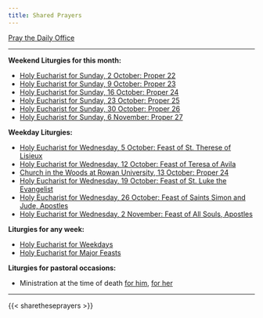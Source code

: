 ```yaml
---
title: Shared Prayers
---
```


[Pray the Daily Office](daily/)

-------------


**Weekend Liturgies for this month:**
- [Holy Eucharist for Sunday, 2 October: Proper 22](archive/2022/proper-22/)
- [Holy Eucharist for Sunday, 9 October: Proper 23](archive/2022/proper-23/)
- [Holy Eucharist for Sunday, 16 October: Proper 24](archive/2022/proper-24/)
- [Holy Eucharist for Sunday, 23 October: Proper 25](archive/2022/proper-25/)
- [Holy Eucharist for Sunday, 30 October: Proper 26](archive/2022/proper-26/)
- [Holy Eucharist for Sunday, 6 November: Proper 27](archive/2022/proper-27/)

**Weekday Liturgies:**
- [Holy Eucharist for Wednesday, 5 October: Feast of St. Therese of Lisieux](archive/2022/lff2018-therese-of-lisieux/)
- [Holy Eucharist for Wednesday, 12 October: Feast of Teresa of Avila](archive/2022/lff2018-teresa-of-avila/)
- [Church in the Woods at Rowan University, 13 October: Proper 24](archive/2022/churchinwoods20221013/)
- [Holy Eucharist for Wednesday, 19 October: Feast of  St. Luke the Evangelist](archive/2022/lff2018-saint-luke-the-evangelist/)
- [Holy Eucharist for Wednesday, 26 October: Feast of Saints Simon and Jude, Apostles](archive/2022/lff2018-saint-simon-and-saint-jude/)
- [Holy Eucharist for Wednesday, 2 November: Feast of All Souls, Apostles](archive/2022/lff2018-all-souls/)

**Liturgies for any week:**
- [Holy Eucharist for Weekdays](archive/he-covid-weekday)
- [Holy Eucharist for Major Feasts](archive/he-covid-feasts)

**Liturgies for pastoral occasions:**
- Ministration at the time of death [for him](archive/occasions/atdeath-m), [for her](archive/occasions/atdeath-f)
------------

{{< sharetheseprayers >}}
